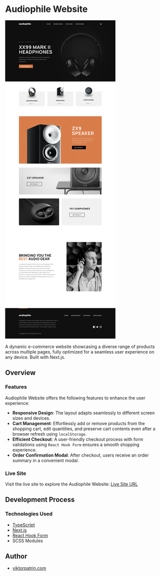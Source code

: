 # Audiophile Website

![Audiophile Website](./screenshots/laptop.png)

A dynamic e-commerce website showcasing a diverse range of products across multiple pages, fully optimized for a seamless user experience on any device. Built with Next.js.

## Overview

### Features

Audiophile Website offers the following features to enhance the user experience:

- **Responsive Design**: The layout adapts seamlessly to different screen sizes and devices.
- **Cart Management**: Effortlessly add or remove products from the shopping cart, edit quantities, and preserve cart contents even after a browser refresh using `localStorage`.
- **Efficient Checkout**: A user-friendly checkout process with form validations using `React Hook Form` ensures a smooth shopping experience.
- **Order Confirmation Modal**: After checkout, users receive an order summary in a convenient modal.

### Live Site

Visit the live site to explore the Audiophile Website:
[Live Site URL](https://audiophileonline.store/)

## Development Process

### Technologies Used

- [TypeScript](https://www.typescriptlang.org/)
- [Next.js](https://nextjs.org/)
- [React Hook Form](https://react-hook-form.com/)
- SCSS Modules

## Author

- [viktorpatrin.com](https://viktorpatrin.com/)

